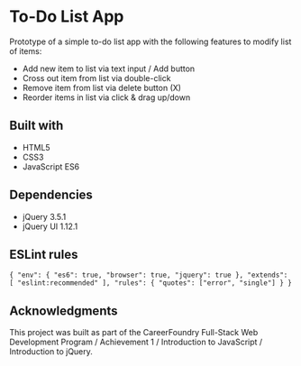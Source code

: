 # To-Do List App

Prototype of a simple to-do list app with the following features to modify list of items:

* Add new item to list via text input / Add button
* Cross out item from list via double-click
* Remove item from list via delete button (X)
* Reorder items in list via click & drag up/down

## Built with
* HTML5
* CSS3
* JavaScript ES6

## Dependencies
* jQuery 3.5.1
* jQuery UI 1.12.1

## ESLint rules
`{
  "env": {
    "es6": true,
    "browser": true,
    "jquery": true
  },
  "extends": [
    "eslint:recommended"
  ],
  "rules": {
    "quotes": ["error", "single"]
  }
}
`

## Acknowledgments
This project was built as part of the CareerFoundry Full-Stack Web Development Program / Achievement 1 / Introduction to JavaScript / Introduction to jQuery.
